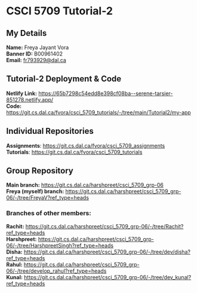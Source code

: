 # CSCI 5709 Tutorial-2

## My Details
**Name:** Freya Jayant Vora<br>
**Banner ID:** B00961402<br>
**Email:** fr793929@dal.ca  <br>

## Tutorial-2 Deployment & Code
**Netlify Link:** https://65b7298c54edd8e398cf08ba--serene-tarsier-851278.netlify.app/ <br>
**Code:** https://git.cs.dal.ca/fvora/csci_5709_tutorials/-/tree/main/Tutorial2/my-app  


## Individual Repositories
**Assignments**: https://git.cs.dal.ca/fvora/csci_5709_assignments <br>
**Tutorials**: https://git.cs.dal.ca/fvora/csci_5709_tutorials  

## Group Repository
**Main branch:** https://git.cs.dal.ca/harshpreet/csci_5709_grp-06 <br>
**Freya (myself) branch:** https://git.cs.dal.ca/harshpreet/csci_5709_grp-06/-/tree/FreyaV?ref_type=heads

### Branches of other members:
**Rachit:** https://git.cs.dal.ca/harshpreet/csci_5709_grp-06/-/tree/Rachit?ref_type=heads <br>
**Harshpreet:** https://git.cs.dal.ca/harshpreet/csci_5709_grp-06/-/tree/HarshpreetSingh?ref_type=heads<br>
**Disha:** https://git.cs.dal.ca/harshpreet/csci_5709_grp-06/-/tree/dev/disha?ref_type=heads <br>
**Rahul:** https://git.cs.dal.ca/harshpreet/csci_5709_grp-06/-/tree/develop_rahul?ref_type=heads <br>
**Kunal:** https://git.cs.dal.ca/harshpreet/csci_5709_grp-06/-/tree/dev_kunal?ref_type=heads
